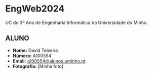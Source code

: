# EngWeb2024

UC do 3º Ano de Engenharia Informática na Universidade do Minho.

## ALUNO

- **Nome:** David Teixeira
- **Número:** A100554
- **Email:** [a100554@alunos.uminho.pt](mailto:a100554@alunos.uminho.pt)
- **Fotografia:** [Minha foto]
